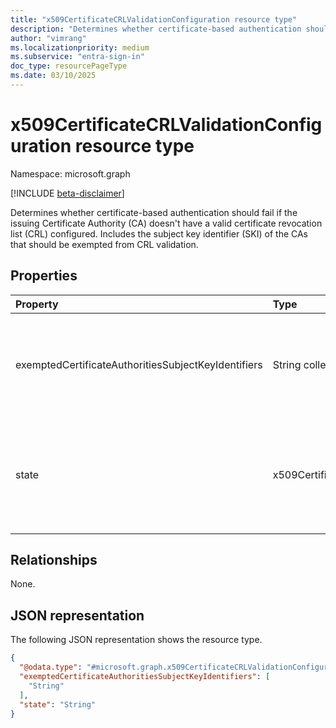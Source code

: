 ```yaml
---
title: "x509CertificateCRLValidationConfiguration resource type"
description: "Determines whether certificate-based authentication should fail if the issuing CA doesn't have a valid certificate revocation list (CRL) configured."
author: "vimrang"
ms.localizationpriority: medium
ms.subservice: "entra-sign-in"
doc_type: resourcePageType
ms.date: 03/10/2025
---
```


# x509CertificateCRLValidationConfiguration resource type

Namespace: microsoft.graph

[!INCLUDE [beta-disclaimer](../../includes/beta-disclaimer.md)]

Determines whether certificate-based authentication should fail if the issuing Certificate Authority (CA) doesn't have a valid certificate revocation list (CRL) configured. Includes the subject key identifier (SKI) of the CAs that should be exempted from CRL validation.

## Properties
|Property|Type|Description|
|:---|:---|:---|
|exemptedCertificateAuthoritiesSubjectKeyIdentifiers| String collection|Represents the SKIs of CAs that should be excluded from the valid CRL distribution point check. SKI is represented as a hexadecimal string.|
|state|x509CertificateCRLValidationConfigurationState|Describes whether valid CRLDistributionPoint is required from CAs for CBA to be successful. The possible values are: `disabled`, `enabled`, `unknownFutureValue`.|

## Relationships
None.

## JSON representation
The following JSON representation shows the resource type.
<!-- {
  "blockType": "resource",
  "@odata.type": "microsoft.graph.x509CertificateCRLValidationConfiguration"
}
-->
``` json
{
  "@odata.type": "#microsoft.graph.x509CertificateCRLValidationConfiguration",
  "exemptedCertificateAuthoritiesSubjectKeyIdentifiers": [
    "String"
  ],
  "state": "String"
}
```